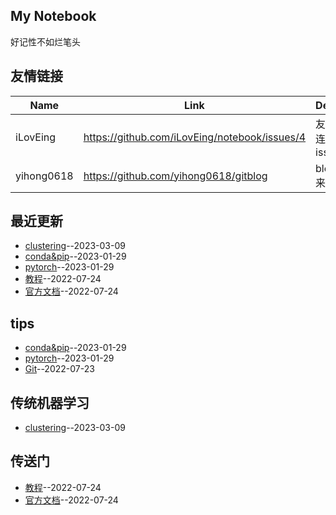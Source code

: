 ## My Notebook
好记性不如烂笔头
## 友情链接
| Name | Link | Desc | 
 | ---- | ---- | ---- |
| iLovEing | https://github.com/iLovEing/notebook/issues/4 | 友情连接issue |
| yihong0618 | https://github.com/yihong0618/gitblog | blog来源 |
## 最近更新
- [clustering](https://github.com/iLovEing/notebook/issues/9)--2023-03-09
- [conda&pip](https://github.com/iLovEing/notebook/issues/8)--2023-01-29
- [pytorch](https://github.com/iLovEing/notebook/issues/7)--2023-01-29
- [教程](https://github.com/iLovEing/notebook/issues/6)--2022-07-24
- [官方文档](https://github.com/iLovEing/notebook/issues/5)--2022-07-24
## tips
- [conda&pip](https://github.com/iLovEing/notebook/issues/8)--2023-01-29
- [pytorch](https://github.com/iLovEing/notebook/issues/7)--2023-01-29
- [Git](https://github.com/iLovEing/notebook/issues/3)--2022-07-23
## 传统机器学习
- [clustering](https://github.com/iLovEing/notebook/issues/9)--2023-03-09
## 传送门
- [教程](https://github.com/iLovEing/notebook/issues/6)--2022-07-24
- [官方文档](https://github.com/iLovEing/notebook/issues/5)--2022-07-24
